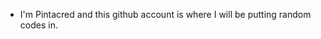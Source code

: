 - I'm Pintacred and this github account is where I will be putting random codes in.

<!---
Pintacred/Pintacred is a ✨ special ✨ repository because its `README.md` (this file) appears on your GitHub profile.
You can click the Preview link to take a look at your changes.
--->
